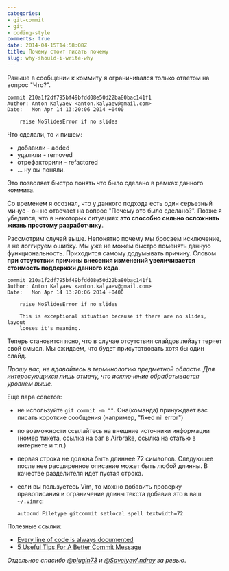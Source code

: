 ```yaml
---
categories:
- git-commit
- git
- coding-style
comments: true
date: 2014-04-15T14:58:08Z
title: Почему стоит писать почему
slug: why-should-i-write-why
---
```


Раньше в сообщении к коммиту я ограничивался только ответом на вопрос
"Что?".

```
commit 210a1f2df795bf49bfdd08e50d22ba80bac141f1
Author: Anton Kalyaev <anton.kalyaev@gmail.com>
Date:   Mon Apr 14 13:20:06 2014 +0400

    raise NoSlidesError if no slides
```

<!--more-->

Что сделали, то и пишем:

* добавили - added
* удалили - removed
* отрефакторили - refactored
* ... ну вы поняли.

Это позволяет быстро понять что было сделано в рамках данного коммита.

Со временем я осознал, что у данного подхода есть один серьезный
минус - он не отвечает на вопрос "Почему это было сделано?". Позже я
убедился, что в некоторых ситуациях __это способно сильно осложнить
жизнь простому разработчику__.

Рассмотрим случай выше. Непонятно почему мы бросаем исключение, а не
логгируем ошибку. Мы уже не можем быстро поменять данную
функциональность. Приходится самому додумывать причину. Словом __при
отсутствии причины внесения изменений увеличивается стоимость поддержки
данного кода__.

```
commit 210a1f2df795bf49bfdd08e50d22ba80bac141f1
Author: Anton Kalyaev <anton.kalyaev@gmail.com>
Date:   Mon Apr 14 13:20:06 2014 +0400

    raise NoSlidesError if no slides

    This is exceptional situation because if there are no slides, layout
    looses it's meaning.
```

Теперь становится ясно, что в случае отсутствия слайдов лейаут теряет свой
смысл. Мы ожидаем, что будет присутствовать хотя бы один слайд.

_Прошу вас, не вдавайтесь в терминологию предметной области. Для интересующихся
лишь отмечу, что исключение обрабатывается уровнем выше._

Еще пара советов:

* не используйте `git commit -m ""`. Она(команда) принуждает вас писать короткие
сообщения (например, "fixed nil error")
* по возможности ссылайтесь на внешние источники информации (номер тикета,
ссылка на баг в Airbrake, ссылка на статью в интернете и т.п.)
* первая строка не должна быть длиннее 72 символов. Следующее после нее
расширенное описание может быть любой длинны. В качестве разделителя идет пустая
строка.
* если вы пользуетесь Vim, то можно добавить проверку правописания и ограничение
длины текста добавив это в ваш `~/.vimrc`:

  ```
  autocmd Filetype gitcommit setlocal spell textwidth=72
  ```

Полезные ссылки:

* [Every line of code is always documented](http://mislav.uniqpath.com/2014/02/hidden-documentation/)
* [5 Useful Tips For A Better Commit Message](http://robots.thoughtbot.com/5-useful-tips-for-a-better-commit-message)

_Отдельное спасибо [@plugin73](https://twitter.com/plugin73) и [@SavelyevAndrey](https://twitter.com/SavelyevAndrey) за ревью_.
